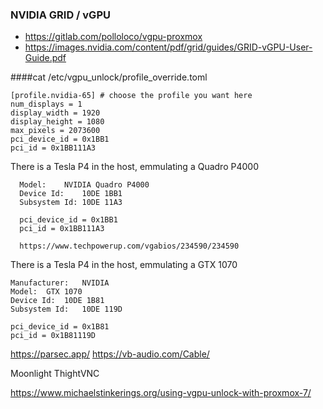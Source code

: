 ### NVIDIA GRID / vGPU


* https://gitlab.com/polloloco/vgpu-proxmox
* https://images.nvidia.com/content/pdf/grid/guides/GRID-vGPU-User-Guide.pdf



####cat /etc/vgpu_unlock/profile_override.toml
```
[profile.nvidia-65] # choose the profile you want here
num_displays = 1
display_width = 1920
display_height = 1080
max_pixels = 2073600
pci_device_id = 0x1BB1
pci_id = 0x1BB111A3
```


There is a Tesla P4 in the host, emmulating a Quadro P4000
```
  Model:	NVIDIA Quadro P4000
  Device Id:	10DE 1BB1
  Subsystem Id:	10DE 11A3

  pci_device_id = 0x1BB1
  pci_id = 0x1BB111A3

  https://www.techpowerup.com/vgabios/234590/234590
```

There is a Tesla P4 in the host, emmulating a GTX 1070
```
Manufacturer:	NVIDIA
Model:	GTX 1070
Device Id:	10DE 1B81
Subsystem Id:	10DE 119D

pci_device_id = 0x1B81
pci_id = 0x1B81119D
```


https://parsec.app/
https://vb-audio.com/Cable/


Moonlight
ThightVNC


https://www.michaelstinkerings.org/using-vgpu-unlock-with-proxmox-7/

